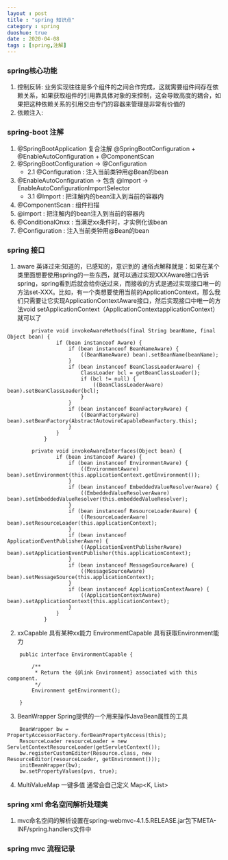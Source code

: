```yaml
---
layout : post
title : "spring 知识点"
category : spring
duoshuo: true
date : 2020-04-08
tags : [spring,注解]
---
```

### spring核心功能
1. 控制反转: 业务实现往往是多个组件的之间合作完成，这就需要组件间存在依赖关系，如果获取组件的引用靠具体对象的来控制，这会导致高度的耦合，如果把这种依赖关系的引用交由专门的容器来管理是非常有价值的
2. 依赖注入: 

### spring-boot 注解
1. @SpringBootApplication 复合注解 @SpringBootConfiguration + @EnableAutoConfiguration + @ComponentScan
2. @SpringBootConfiguration -> @Configuration 
    - 2.1 @Configuration : 注入当前类钟用@Bean的bean
3. @EnableAutoConfiguration -> 包含 @Import -> EnableAutoConfigurationImportSelector
	- 3.1 @Import : 把注解内的bean注入到当前的容器内
4. @ComponentScan : 组件扫描
5. @import : 把注解内的bean注入到当前的容器内
6. @ConditionalOnxx : 当满足xx条件时，才实例化该bean
7. @Configuration :  注入当前类钟用@Bean的bean



### spring 接口
1. aware 英译过来:知道的，已感知的，意识到的 通俗点解释就是：如果在某个类里面想要使用spring的一些东西，就可以通过实现XXXAware接口告诉spring，spring看到后就会给你送过来，而接收的方式是通过实现接口唯一的方法set-XXX。比如，有一个类想要使用当前的ApplicationContext，那么我们只需要让它实现ApplicationContextAware接口，然后实现接口中唯一的方法void setApplicationContext（ApplicationContextapplicationContext）就可以了
```
        private void invokeAwareMethods(final String beanName, final Object bean) {
        		if (bean instanceof Aware) {
        			if (bean instanceof BeanNameAware) {
        				((BeanNameAware) bean).setBeanName(beanName);
        			}
        			if (bean instanceof BeanClassLoaderAware) {
        				ClassLoader bcl = getBeanClassLoader();
        				if (bcl != null) {
        					((BeanClassLoaderAware) bean).setBeanClassLoader(bcl);
        				}
        			}
        			if (bean instanceof BeanFactoryAware) {
        				((BeanFactoryAware) bean).setBeanFactory(AbstractAutowireCapableBeanFactory.this);
        			}
        		}
        	}
        	
        private void invokeAwareInterfaces(Object bean) {
                if (bean instanceof Aware) {
                    if (bean instanceof EnvironmentAware) {
                        ((EnvironmentAware) bean).setEnvironment(this.applicationContext.getEnvironment());
                    }
                    if (bean instanceof EmbeddedValueResolverAware) {
                        ((EmbeddedValueResolverAware) bean).setEmbeddedValueResolver(this.embeddedValueResolver);
                    }
                    if (bean instanceof ResourceLoaderAware) {
                        ((ResourceLoaderAware) bean).setResourceLoader(this.applicationContext);
                    }
                    if (bean instanceof ApplicationEventPublisherAware) {
                        ((ApplicationEventPublisherAware) bean).setApplicationEventPublisher(this.applicationContext);
                    }
                    if (bean instanceof MessageSourceAware) {
                        ((MessageSourceAware) bean).setMessageSource(this.applicationContext);
                    }
                    if (bean instanceof ApplicationContextAware) {
                        ((ApplicationContextAware) bean).setApplicationContext(this.applicationContext);
                    }
                }
            }
```
2. xxCapable 具有某种xx能力 EnvironmentCapable 具有获取Environment能力
```
    public interface EnvironmentCapable {
    
        /**
         * Return the {@link Environment} associated with this component.
         */
        Environment getEnvironment();
    
    }
```
3. BeanWrapper Spring提供的一个用来操作JavaBean属性的工具
```
    BeanWrapper bw = PropertyAccessorFactory.forBeanPropertyAccess(this);
    ResourceLoader resourceLoader = new ServletContextResourceLoader(getServletContext());
    bw.registerCustomEditor(Resource.class, new ResourceEditor(resourceLoader, getEnvironment()));
    initBeanWrapper(bw);
    bw.setPropertyValues(pvs, true);
```
4. MultiValueMap 一键多值 通常会自己定义 Map<K, List<V>>


### spring xml 命名空间解析处理类
1. mvc命名空间的解析设置在spring-webmvc-4.1.5.RELEASE.jar包下META-INF/spring.handlers文件中



### spring mvc 流程记录
